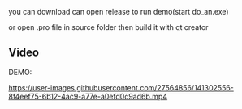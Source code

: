 you can download can open release to run demo(start do_an.exe)

or open .pro file in source folder then build it with qt creator

## Video

 DEMO:
 
https://user-images.githubusercontent.com/27564856/141302556-8f4eef75-6b12-4ac9-a77e-a0efd0c9ad6b.mp4

